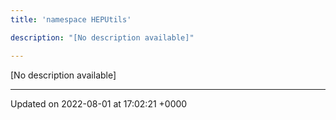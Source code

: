 ```yaml
---
title: 'namespace HEPUtils'

description: "[No description available]"

---
```







[No description available]






-------------------------------

Updated on 2022-08-01 at 17:02:21 +0000
